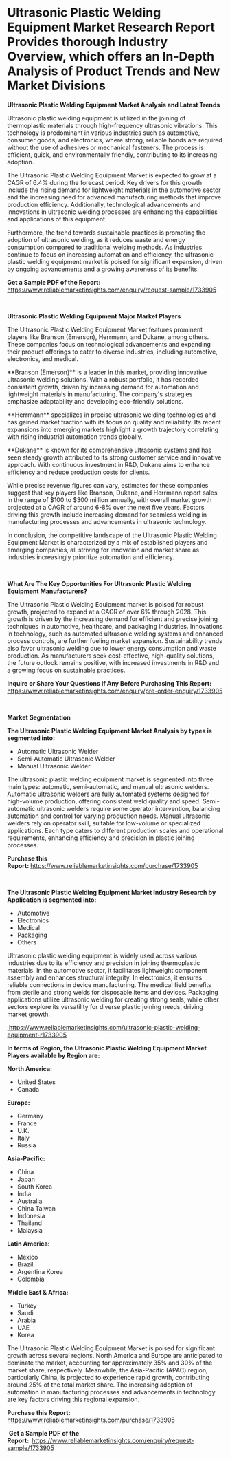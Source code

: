 <p><h1>Ultrasonic Plastic Welding Equipment Market Research Report Provides thorough Industry Overview, which offers an In-Depth Analysis of Product Trends and New Market Divisions</h1></p><p><strong>Ultrasonic Plastic Welding Equipment Market Analysis and Latest Trends</strong></p>
<p><p>Ultrasonic plastic welding equipment is utilized in the joining of thermoplastic materials through high-frequency ultrasonic vibrations. This technology is predominant in various industries such as automotive, consumer goods, and electronics, where strong, reliable bonds are required without the use of adhesives or mechanical fasteners. The process is efficient, quick, and environmentally friendly, contributing to its increasing adoption.</p><p>The Ultrasonic Plastic Welding Equipment Market is expected to grow at a CAGR of 6.4% during the forecast period. Key drivers for this growth include the rising demand for lightweight materials in the automotive sector and the increasing need for advanced manufacturing methods that improve production efficiency. Additionally, technological advancements and innovations in ultrasonic welding processes are enhancing the capabilities and applications of this equipment. </p><p>Furthermore, the trend towards sustainable practices is promoting the adoption of ultrasonic welding, as it reduces waste and energy consumption compared to traditional welding methods. As industries continue to focus on increasing automation and efficiency, the ultrasonic plastic welding equipment market is poised for significant expansion, driven by ongoing advancements and a growing awareness of its benefits.</p></p>
<p><strong>Get a Sample PDF of the Report:&nbsp;</strong> <a href="https://www.reliablemarketinsights.com/enquiry/request-sample/1733905?utm_campaign=3364&utm_medium=2&utm_source=Github&utm_content=ia&utm_term=16042025&utm_id=ultrasonic-plastic-welding-equipment">https://www.reliablemarketinsights.com/enquiry/request-sample/1733905</a></p>
<p>&nbsp;</p>
<p><strong>Ultrasonic Plastic Welding Equipment Major Market Players</strong></p>
<p><p>The Ultrasonic Plastic Welding Equipment Market features prominent players like Branson (Emerson), Herrmann, and Dukane, among others. These companies focus on technological advancements and expanding their product offerings to cater to diverse industries, including automotive, electronics, and medical.</p><p>**Branson (Emerson)** is a leader in this market, providing innovative ultrasonic welding solutions. With a robust portfolio, it has recorded consistent growth, driven by increasing demand for automation and lightweight materials in manufacturing. The company's strategies emphasize adaptability and developing eco-friendly solutions.</p><p>**Herrmann** specializes in precise ultrasonic welding technologies and has gained market traction with its focus on quality and reliability. Its recent expansions into emerging markets highlight a growth trajectory correlating with rising industrial automation trends globally.</p><p>**Dukane** is known for its comprehensive ultrasonic systems and has seen steady growth attributed to its strong customer service and innovative approach. With continuous investment in R&D, Dukane aims to enhance efficiency and reduce production costs for clients.</p><p>While precise revenue figures can vary, estimates for these companies suggest that key players like Branson, Dukane, and Herrmann report sales in the range of $100 to $300 million annually, with overall market growth projected at a CAGR of around 6-8% over the next five years. Factors driving this growth include increasing demand for seamless welding in manufacturing processes and advancements in ultrasonic technology.</p><p>In conclusion, the competitive landscape of the Ultrasonic Plastic Welding Equipment Market is characterized by a mix of established players and emerging companies, all striving for innovation and market share as industries increasingly prioritize automation and efficiency.</p></p>
<p>&nbsp;</p>
<p><strong>What Are The Key Opportunities For Ultrasonic Plastic Welding Equipment Manufacturers?</strong></p>
<p><p>The Ultrasonic Plastic Welding Equipment market is poised for robust growth, projected to expand at a CAGR of over 6% through 2028. This growth is driven by the increasing demand for efficient and precise joining techniques in automotive, healthcare, and packaging industries. Innovations in technology, such as automated ultrasonic welding systems and enhanced process controls, are further fueling market expansion. Sustainability trends also favor ultrasonic welding due to lower energy consumption and waste production. As manufacturers seek cost-effective, high-quality solutions, the future outlook remains positive, with increased investments in R&D and a growing focus on sustainable practices.</p></p>
<p><strong>Inquire or Share Your Questions If Any Before Purchasing This Report:</strong> <a href="https://www.reliablemarketinsights.com/enquiry/pre-order-enquiry/1733905?utm_campaign=3364&utm_medium=2&utm_source=Github&utm_content=ia&utm_term=16042025&utm_id=ultrasonic-plastic-welding-equipment">https://www.reliablemarketinsights.com/enquiry/pre-order-enquiry/1733905</a></p>
<p>&nbsp;</p>
<p><strong>Market Segmentation</strong></p>
<p><strong>The Ultrasonic Plastic Welding Equipment Market Analysis by types is segmented into:</strong></p>
<p><ul><li>Automatic Ultrasonic Welder</li><li>Semi-Automatic Ultrasonic Welder</li><li>Manual Ultrasonic Welder</li></ul></p>
<p><p>The ultrasonic plastic welding equipment market is segmented into three main types: automatic, semi-automatic, and manual ultrasonic welders. Automatic ultrasonic welders are fully automated systems designed for high-volume production, offering consistent weld quality and speed. Semi-automatic ultrasonic welders require some operator intervention, balancing automation and control for varying production needs. Manual ultrasonic welders rely on operator skill, suitable for low-volume or specialized applications. Each type caters to different production scales and operational requirements, enhancing efficiency and precision in plastic joining processes.</p></p>
<p><strong>Purchase this Report:&nbsp;</strong><a href="https://www.reliablemarketinsights.com/purchase/1733905?utm_campaign=3364&utm_medium=2&utm_source=Github&utm_content=ia&utm_term=16042025&utm_id=ultrasonic-plastic-welding-equipment">https://www.reliablemarketinsights.com/purchase/1733905</a></p>
<p>&nbsp;</p>
<p><strong>The Ultrasonic Plastic Welding Equipment Market Industry Research by Application is segmented into:</strong></p>
<p><ul><li>Automotive</li><li>Electronics</li><li>Medical</li><li>Packaging</li><li>Others</li></ul></p>
<p><p>Ultrasonic plastic welding equipment is widely used across various industries due to its efficiency and precision in joining thermoplastic materials. In the automotive sector, it facilitates lightweight component assembly and enhances structural integrity. In electronics, it ensures reliable connections in device manufacturing. The medical field benefits from sterile and strong welds for disposable items and devices. Packaging applications utilize ultrasonic welding for creating strong seals, while other sectors explore its versatility for diverse plastic joining needs, driving market growth.</p></p>
<p><a href="https://www.reliablemarketinsights.com/ultrasonic-plastic-welding-equipment-r1733905?utm_campaign=3364&utm_medium=2&utm_source=Github&utm_content=ia&utm_term=16042025&utm_id=ultrasonic-plastic-welding-equipment">&nbsp;https://www.reliablemarketinsights.com/ultrasonic-plastic-welding-equipment-r1733905</a></p>
<p><strong>In terms of Region, the Ultrasonic Plastic Welding Equipment Market Players available by Region are:</strong></p>
<p>
    <p> <strong> North America: </strong>
        <ul>
            <li>United States</li>
            <li>Canada</li>
        </ul>
        </p> 
    <p> <strong> Europe: </strong>
        <ul>
            <li>Germany</li>
            <li>France</li>
            <li>U.K.</li>
            <li>Italy</li>
            <li>Russia</li>
        </ul>
        </p> 
    <p> <strong> Asia-Pacific: </strong>
        <ul>
            <li>China</li>
            <li>Japan</li>
            <li>South Korea</li>
            <li>India</li>
            <li>Australia</li>
            <li>China Taiwan</li>
            <li>Indonesia</li>
            <li>Thailand</li>
            <li>Malaysia</li>
        </ul>
        </p> 
    <p> <strong> Latin America: </strong>
        <ul>
            <li>Mexico</li>
            <li>Brazil</li>
            <li>Argentina Korea</li>
            <li>Colombia</li>
        </ul>
        </p> 
    <p> <strong> Middle East & Africa: </strong>
        <ul>
            <li>Turkey</li>
            <li>Saudi</li>
            <li>Arabia</li>
            <li>UAE</li>
            <li>Korea</li>
        </ul>
    </p>
    </p>
<p><p>The Ultrasonic Plastic Welding Equipment Market is poised for significant growth across several regions. North America and Europe are anticipated to dominate the market, accounting for approximately 35% and 30% of the market share, respectively. Meanwhile, the Asia-Pacific (APAC) region, particularly China, is projected to experience rapid growth, contributing around 25% of the total market share. The increasing adoption of automation in manufacturing processes and advancements in technology are key factors driving this regional expansion.</p></p>
<p><strong>Purchase this Report: </strong><a href="https://www.reliablemarketinsights.com/purchase/1733905?utm_campaign=3364&utm_medium=2&utm_source=Github&utm_content=ia&utm_term=16042025&utm_id=ultrasonic-plastic-welding-equipment">https://www.reliablemarketinsights.com/purchase/1733905</a></p>
<p>&nbsp;<strong>Get a Sample PDF of the Report:&nbsp;&nbsp;</strong><a href="https://www.reliablemarketinsights.com/enquiry/request-sample/1733905?utm_campaign=3364&utm_medium=2&utm_source=Github&utm_content=ia&utm_term=16042025&utm_id=ultrasonic-plastic-welding-equipment">https://www.reliablemarketinsights.com/enquiry/request-sample/1733905</a></p>
<p><strong></strong></p>
<p><p></p><p></p><p></p></p>